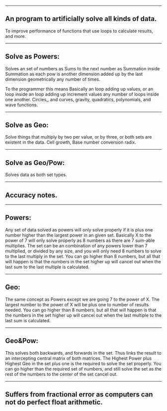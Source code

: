------------------------------------------------------------------------------------------------------------------
An program to artificially solve all kinds of data.
------------------------------------------------------------------------------------------------------------------

To improve performance of functions that use loops to calculate results, and more.

------------------------------------------------------------------------------------------------------------------
Solve as Powers:
------------------------------------------------------------------------------------------------------------------

Solves an set of numbers as Sums to the next number as Summation inside Summation as each pow is another dimension added up by the last dimension geometrically any number of times.

To the programmer this means Basically an loop adding up values, or an loop inside an loop adding up increment values any number of loops inside one another. Circles,, and curves, gravity, quadratics, polynomials, and wave functions.

------------------------------------------------------------------------------------------------------------------
Solve as Geo:
------------------------------------------------------------------------------------------------------------------

Solve things that multiply by two per value, or by three, or both sets are existent in the data.
Cell growth, Base number conversion radix.

------------------------------------------------------------------------------------------------------------------
Solve as Geo/Pow:
------------------------------------------------------------------------------------------------------------------

Solves data as both set types.

------------------------------------------------------------------------------------------------------------------
Accuracy notes.
------------------------------------------------------------------------------------------------------------------

------------------------------------------------------------------------------------------------------------------
Powers:
------------------------------------------------------------------------------------------------------------------

Any set of data solved as powers will only solve properly if it is plus one number higher than the largest power in an given set. Basically X to the power of 7 will only solve properly as 8 numbers as there are 7 sum-able multiplies. The set can be an combination of any powers lower than 7 multiplied, or divided by any size, and you will only need 8 numbers to solve to the last multiply in the set. You can go higher than 8 numbers, but all that will happen is that the numbers in the set higher up will cancel out when the last sum to the last multiple is calculated.

------------------------------------------------------------------------------------------------------------------
Geo:
------------------------------------------------------------------------------------------------------------------

The same concept as Powers except we are going 7 to the power of X. The largest number to the power of X will be plus one to number of results needed. You can go higher than 8 numbers, but all that will happen is that the numbers in the set higher up will cancel out when the last multiple to the last sum is calculated.

------------------------------------------------------------------------------------------------------------------
Geo&Pow:
------------------------------------------------------------------------------------------------------------------

This solves both backwards, and forwards in the set. Thus links the result to an intercepting central matrix of both matrices. The Highest Power plus Highest Geo in the set plus one is the required to solve the set properly. You can go higher than the required set of numbers, and still solve the set as the rest of the numbers to the center of the set cancel out.

------------------------------------------------------------------------------------------------------------------
Suffers from fractional error as computers can not do perfect float arithmetic.
------------------------------------------------------------------------------------------------------------------
